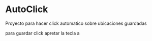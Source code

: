 # AutoClick

Proyecto para hacer click automatico sobre ubicaciones guardadas

para guardar click apretar la tecla a  

